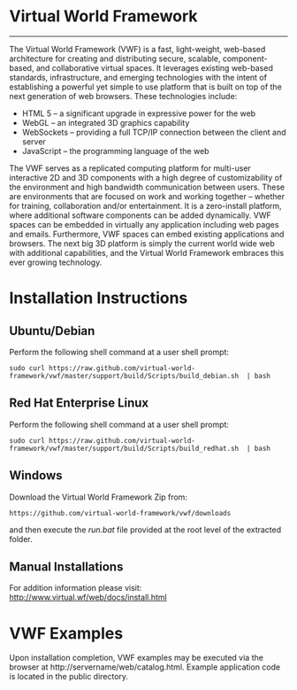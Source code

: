 Virtual World Framework
=====================
---------------------

The Virtual World Framework (VWF) is a fast, light-weight, web-based architecture for creating and distributing secure, scalable, component-based, and collaborative virtual spaces. It leverages existing web-based standards, infrastructure, and emerging technologies with the intent of establishing a powerful yet simple to use platform that is built on top of the next generation of web browsers. These technologies include:

* HTML 5 – a significant upgrade in expressive power for the web
* WebGL – an integrated 3D graphics capability
* WebSockets – providing a full TCP/IP connection between the client and server
* JavaScript – the programming language of the web  

The VWF serves as a replicated computing platform for multi-user interactive 2D and 3D components with a high degree of customizability of the environment and high bandwidth communication between users. These are environments that are focused on work and working together – whether for training, collaboration and/or entertainment. It is a zero-install platform, where additional software components can be added dynamically. VWF spaces can be embedded in virtually any application including web pages and emails. Furthermore, VWF spaces can embed existing applications and browsers. The next big 3D platform is simply the current world wide web with additional capabilities, and the Virtual World Framework embraces this ever growing technology.

Installation Instructions
=====================

Ubuntu/Debian
-
Perform the following shell command at a user shell prompt:
<pre><code>sudo curl https://raw.github.com/virtual-world-framework/vwf/master/support/build/Scripts/build_debian.sh  | bash
</code></pre>


Red Hat Enterprise Linux
-
Perform the following shell command at a user shell prompt:
<pre><code>sudo curl https://raw.github.com/virtual-world-framework/vwf/master/support/build/Scripts/build_redhat.sh  | bash
</code></pre>

Windows
-
Download the Virtual World Framework Zip from: 
<pre><code>https://github.com/virtual-world-framework/vwf/downloads
</code></pre>

and then execute the _run.bat_ file provided at the root level of the extracted folder.

Manual Installations
-
For addition information please visit: http://www.virtual.wf/web/docs/install.html

VWF Examples
=====================

Upon installation completion, VWF examples may be executed via the browser at http://servername/web/catalog.html. Example application code is located in the public directory. 